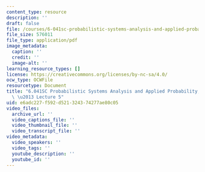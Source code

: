 ```yaml
---
content_type: resource
description: ''
draft: false
file: /courses/6-041sc-probabilistic-systems-analysis-and-applied-probability-fall-2013/e6adc227f592d521324374277ae80c05_MIT6_041SCF13_lec05_300k.pdf
file_size: 576011
file_type: application/pdf
image_metadata:
  caption: ''
  credit: ''
  image-alt: ''
learning_resource_types: []
license: https://creativecommons.org/licenses/by-nc-sa/4.0/
ocw_type: OCWFile
resourcetype: Document
title: "6.041SC Probabilistic Systems Analysis and Applied Probability, Fall 2013Transcript\
  \ \u2013 Lecture 5"
uid: e6adc227-f592-d521-3243-74277ae80c05
video_files:
  archive_url: ''
  video_captions_file: ''
  video_thumbnail_file: ''
  video_transcript_file: ''
video_metadata:
  video_speakers: ''
  video_tags: ''
  youtube_description: ''
  youtube_id: ''
---
```

